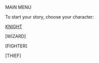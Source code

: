 MAIN MENU

To start your story, choose your character:


[KNIGHT](./knight_scene_1.md)


[WIZARD]


[FIGHTER]


[THIEF]